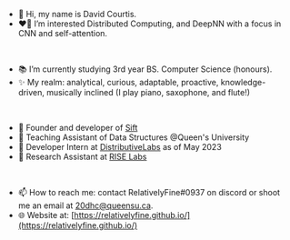 - 👋 Hi, my name is David Courtis.
- ❤️‍🔥 I’m interested Distributed Computing, and DeepNN with a focus in CNN and self-attention.
<br />

- 📚 I’m currently studying 3rd year BS. Computer Science (honours). 
- ✨ My realm: analytical, curious, adaptable, proactive, knowledge-driven, musically inclined (I play piano, saxophone, and flute!)
<br />

- 🎁 Founder and developer of [Sift](https://getsift.ca/)
- 🎈 Teaching Assistant of Data Structures @Queen's University
- 🎉 Developer Intern at [DistributiveLabs](https://ca.linkedin.com/company/distributivelabs) as of May 2023
- 🔬 Research Assistant at [RISE Labs](https://sophiaytian.com/publications.html)
<br />

- 📫 How to reach me: contact RelativelyFine#0937 on discord or shoot me an email at 20dhc@queensu.ca.
- 🌐 Website at: [https://relativelyfine.github.io/](https://relativelyfine.github.io/)
